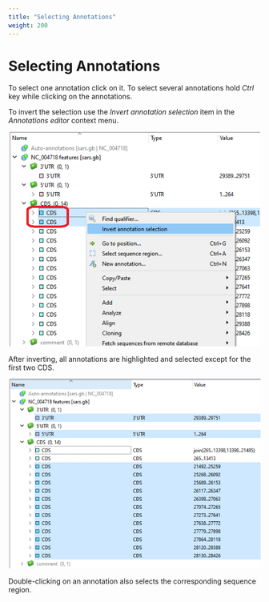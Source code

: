 ```yaml
---
title: "Selecting Annotations"
weight: 200
---
```



# Selecting Annotations

To select one annotation click on it. To select several annotations hold _Ctrl_ key while clicking on the annotations.

To invert the selection use the _Invert annotation selection_ item in the _Annotations editor_ context menu.


![](/images/65929469/96665836.png)

After inverting, all annotations are highlighted and selected except for the first two CDS.


![](/images/65929469/96665838.png)

Double-clicking on an annotation also selects the corresponding sequence region.
